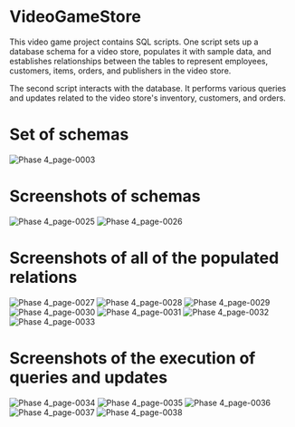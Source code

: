 # VideoGameStore

This video game project contains SQL scripts. One script sets up a database schema for a video store, populates it with sample data, and establishes relationships between the tables to represent employees, customers, items, orders, and publishers in the video store. 

The second script interacts with the database. It performs various queries and updates related to the video store's inventory, customers, and orders.

# Set of schemas

![Phase 4_page-0003](https://github.com/Oluwalogoye/VideoGameStore/assets/48224211/9f8638e6-a628-4e10-a0fa-1df1d91d11aa)

# Screenshots of schemas
![Phase 4_page-0025](https://github.com/Oluwalogoye/VideoGameStore/assets/48224211/a0111b5f-fc21-4b80-af89-f382be5240bb)
![Phase 4_page-0026](https://github.com/Oluwalogoye/VideoGameStore/assets/48224211/45a8a451-7a49-42de-a566-bbd832a7e369)


# Screenshots of all of the populated relations
![Phase 4_page-0027](https://github.com/Oluwalogoye/VideoGameStore/assets/48224211/66dbe0e2-6e40-4977-bb28-9a8becda42af)
![Phase 4_page-0028](https://github.com/Oluwalogoye/VideoGameStore/assets/48224211/38f5b20c-bfb8-44b3-8ea8-35efe05670c4)
![Phase 4_page-0029](https://github.com/Oluwalogoye/VideoGameStore/assets/48224211/726145d7-daeb-44be-afdb-cf41ed9034a7)
![Phase 4_page-0030](https://github.com/Oluwalogoye/VideoGameStore/assets/48224211/9a4cda2b-94f2-4aad-94fd-3bc573cee38e)
![Phase 4_page-0031](https://github.com/Oluwalogoye/VideoGameStore/assets/48224211/79f80d82-32a1-4c37-a823-4ccfd81a6e30)
![Phase 4_page-0032](https://github.com/Oluwalogoye/VideoGameStore/assets/48224211/2dd23498-4b73-41a8-b95b-6c4a3ca4bc0f)
![Phase 4_page-0033](https://github.com/Oluwalogoye/VideoGameStore/assets/48224211/24c91ee1-71fe-4179-877c-81186252a039)


# Screenshots of the execution of queries and updates
![Phase 4_page-0034](https://github.com/Oluwalogoye/VideoGameStore/assets/48224211/90bf4237-f6ec-45db-b42c-db368799c837)
![Phase 4_page-0035](https://github.com/Oluwalogoye/VideoGameStore/assets/48224211/8254e367-ae01-4af2-b4eb-9b1e98fc751d)
![Phase 4_page-0036](https://github.com/Oluwalogoye/VideoGameStore/assets/48224211/6c0f66bc-b40b-4f7e-b570-f37e52e42623)
![Phase 4_page-0037](https://github.com/Oluwalogoye/VideoGameStore/assets/48224211/0a3bf912-0dc2-44b7-9863-6e717cefb9c2)
![Phase 4_page-0038](https://github.com/Oluwalogoye/VideoGameStore/assets/48224211/db9305ff-6e9a-441f-8264-f7bf101ffa39)




